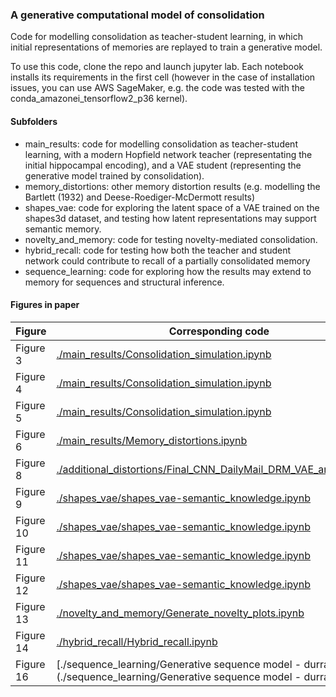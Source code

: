 
### A generative computational model of consolidation

Code for modelling consolidation as teacher-student learning, in which initial representations of memories are replayed to train a generative model.

To use this code, clone the repo and launch jupyter lab. Each notebook installs its requirements in the first cell (however in the case of installation issues, you can use AWS SageMaker, e.g. the code was tested with the conda_amazonei_tensorflow2_p36 kernel).

#### Subfolders

* main_results: code for modelling consolidation as teacher-student learning, with a modern Hopfield network teacher (representating the initial hippocampal encoding), and a VAE student (representing the generative model trained by consolidation).
* memory_distortions: other memory distortion results (e.g. modelling the Bartlett (1932) and Deese-Roediger-McDermott results)
* shapes_vae: code for exploring the latent space of a VAE trained on the shapes3d dataset, and testing how latent representations may support semantic memory.
* novelty_and_memory: code for testing novelty-mediated consolidation.
* hybrid_recall: code for testing how both the teacher and student network could contribute to recall of a partially consolidated memory
* sequence_learning: code for exploring how the results may extend to memory for sequences and structural inference.

#### Figures in paper

Figure | Corresponding code
--- | ---
Figure 3 | [./main_results/Consolidation_simulation.ipynb](./main_results/Consolidation_simulation.ipynb)
Figure 4 | [./main_results/Consolidation_simulation.ipynb](./main_results/Consolidation_simulation.ipynb)
Figure 5 | [./main_results/Consolidation_simulation.ipynb](./main_results/Consolidation_simulation.ipynb)
Figure 6 | [./main_results/Memory_distortions.ipynb](./main_results/Memory_distortions.ipynb)
Figure 8 | [./additional_distortions/Final_CNN_DailyMail_DRM_VAE_and_AE.ipynb](./additional_distortions/Final_CNN_DailyMail_DRM_VAE_and_AE.ipynb)
Figure 9 | [./shapes_vae/shapes_vae-semantic_knowledge.ipynb](./shapes_vae/shapes_vae-semantic_knowledge.ipynb)
Figure 10 | [./shapes_vae/shapes_vae-semantic_knowledge.ipynb](./shapes_vae/shapes_vae-semantic_knowledge.ipynb)
Figure 11 | [./shapes_vae/shapes_vae-semantic_knowledge.ipynb](./shapes_vae/shapes_vae-semantic_knowledge.ipynb)
Figure 12 | [./shapes_vae/shapes_vae-semantic_knowledge.ipynb](./shapes_vae/shapes_vae-semantic_knowledge.ipynb)
Figure 13 | [./novelty_and_memory/Generate_novelty_plots.ipynb](./novelty_and_memory/Generate_novelty_plots.ipynb)
Figure 14 | [./hybrid_recall/Hybrid_recall.ipynb](./hybrid_recall/Hybrid_recall.ipynb)
Figure 16 | [./sequence_learning/Generative sequence model - durrant.ipynb](./sequence_learning/Generative sequence model - durrant.ipynb)

